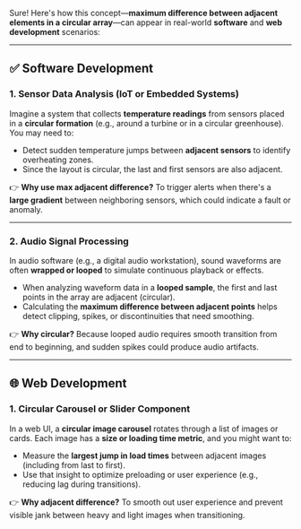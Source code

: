Sure! Here's how this concept—**maximum difference between adjacent elements in a circular array**—can appear in real-world **software** and **web development** scenarios:

---

## ✅ **Software Development**

### 1. **Sensor Data Analysis (IoT or Embedded Systems)**

Imagine a system that collects **temperature readings** from sensors placed in a **circular formation** (e.g., around a turbine or in a circular greenhouse). You may need to:

* Detect sudden temperature jumps between **adjacent sensors** to identify overheating zones.
* Since the layout is circular, the last and first sensors are also adjacent.

👉 **Why use max adjacent difference?**
To trigger alerts when there's a **large gradient** between neighboring sensors, which could indicate a fault or anomaly.

---

### 2. **Audio Signal Processing**

In audio software (e.g., a digital audio workstation), sound waveforms are often **wrapped or looped** to simulate continuous playback or effects.

* When analyzing waveform data in a **looped sample**, the first and last points in the array are adjacent (circular).
* Calculating the **maximum difference between adjacent points** helps detect clipping, spikes, or discontinuities that need smoothing.

👉 **Why circular?**
Because looped audio requires smooth transition from end to beginning, and sudden spikes could produce audio artifacts.

---

## 🌐 **Web Development**

### 1. **Circular Carousel or Slider Component**

In a web UI, a **circular image carousel** rotates through a list of images or cards. Each image has a **size or loading time metric**, and you might want to:

* Measure the **largest jump in load times** between adjacent images (including from last to first).
* Use that insight to optimize preloading or user experience (e.g., reducing lag during transitions).

👉 **Why adjacent difference?**
To smooth out user experience and prevent visible jank between heavy and light images when transitioning.

